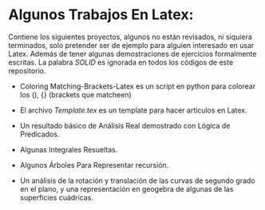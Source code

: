 # Algunos Trabajos En Latex:

Contiene los siguientes proyectos, algunos no están revisados, ni siquiera terminados, solo pretender ser de ejemplo para alguien interesado en usar Latex. Además de tener algunas demostraciones de ejercicios formalmente escritas. La palabra *SOLID* es ignorada en todos los códigos de este repositorio.

- Coloring Matching-Brackets-Latex es un script en python para colorear los (), {} (brackets que matcheen)

- El archivo *Template.tex* es un template para hacer artículos en Latex.

- Un resultado básico de Análisis Real demostrado con Lógica de Predicados.

- Algunas Integrales Resueltas.

- Algunos Árboles Para Representar recursión.

- Un análisis de la rotación y translación de las curvas de segundo grado en el plano, y una representación en geogebra de algunas de las superficies cuádricas.
